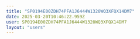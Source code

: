 ```yaml
---
title: "SP0194E00ZDH74PFA1J6444W1320WQ3XFQX14DM7"
date: 2025-03-20T10:46:22.959Z
user: SP0194E00ZDH74PFA1J6444W1320WQ3XFQX14DM7
layout: "users"
---
```

    
